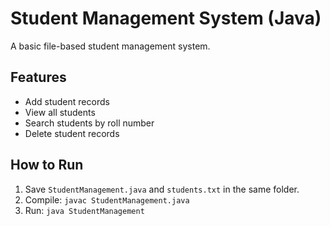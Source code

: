 # Student Management System (Java)

A basic file-based student management system.

## Features
- Add student records
- View all students
- Search students by roll number
- Delete student records

## How to Run
1. Save `StudentManagement.java` and `students.txt` in the same folder.
2. Compile: `javac StudentManagement.java`
3. Run: `java StudentManagement`